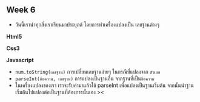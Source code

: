 ## Week 6

- วันนี้เรานำทุกสิ่งเราเรียนมาประยุกต์ โดยการทำเครื่องแปลงเป็น เลขฐานต่างๆ

**Html5**

**Css3**

**Javascript**

- `num.toString(เลขฐาน)` การเปลี่ยนเลขฐานง่ายๆ ในกรณีที่แปลงจาก `ตัวเลข`
- `parseInt(ข้อความ, เลขฐาน)` การแปลงเป็นฐานอื่น จากฐานที่เป็น`ข้อความ`
- ในเครื่องแปลงของเรา เราจะรับค่ามาแล้วใช้ parseInt เพื่อแปลงเป็นฐานเริ่มต้น จากนั้นนำฐานเริ่มต้้นไปแปลงต่อเป็นฐานที่ต้องการนั้นเอง ><
